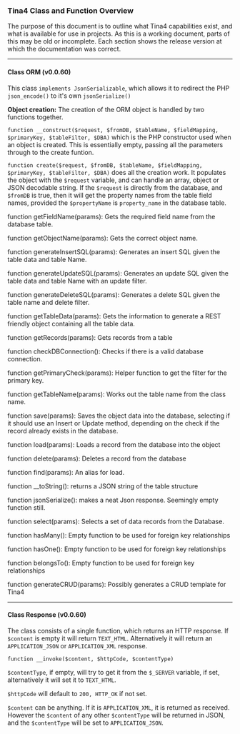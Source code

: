 ### Tina4 Class and Function Overview

The purpose of this document is to outline what Tina4 capabilities exist, and what is available for use in projects. As this is a working document, parts of this may be old or incomplete. Each section shows the release version at which the documentation was correct.

-----------------------------

#### Class ORM (v0.0.60)

This class ```implements JsonSerializable```, which allows it to redirect the PHP ```json_encode()``` to it's own ```jsonSerialize()```

**Object creation:** The  creation of the ORM object is handled by two functions together.

```function __construct($request, $fromDB, $tableName, $fieldMapping, $primaryKey, $tableFilter, $DBA)``` which is the PHP constructor used when an object is created. This is essentially empty, passing all the parameters through to the create funtion. 

```function create($request, $fromDB, $tableName, $fieldMapping, $primaryKey, $tableFilter, $DBA)``` does all the creation work. It populates the object with the ```$request``` variable, and can handle an array, object or JSON decodable string. If the ```$request``` is directly from the database, and ```$fromDB``` is true, then it will get the property names from the table field names, provided the ```$propertyName``` is ```property_name``` in the database table.



function getFieldName(params): Gets the required field name from the database table.

function getObjectName(params): Gets the correct object name.

function generateInsertSQL(params): Generates an insert SQL given the table data and table Name.

function generateUpdateSQL(params): Generates an update SQL given the table data and table Name with an update filter.

function generateDeleteSQL(params): Generates a delete SQL given the table name and delete filter.

function getTableData(params): Gets the information to generate a REST friendly object containing all the table data.

function getRecords(params): Gets records from a table

function checkDBConnection(): Checks if there is a valid database connection.

function getPrimaryCheck(params): Helper function to get the filter for the primary key.

function getTableName(params): Works out the table name from the class name.

function save(params): Saves the object data into the database, selecting if it should use an Insert or Update method, depending on the check if the record already exists in the database.

function load(params): Loads a record from the database into the object

function delete(params): Deletes a record from the database

function find(params): An alias for load.

function __toString(): returns a JSON string of the table structure

function jsonSerialize(): makes a neat Json response. Seemingly empty function still.

function select(params): Selects a set of data records from the Database. 

function hasMany(): Empty function to be used for foreign key relationships

function hasOne(): Empty function to be used for foreign key relationships

function belongsTo(): Empty function to be used for foreign key relationships

function generateCRUD(params): Possibly generates a CRUD template for Tina4

------------------------------

#### Class Response (v0.0.60)

The class consists of a single function, which returns an HTTP response. If ```$content``` is empty it will return ```TEXT_HTML```. Alternatively it will return an ```APPLICATION_JSON``` or ```APPLICATION_XML``` response.

```
function __invoke($content, $httpCode, $contentType)
```
```$contentType```, if empty, will try to get it from the ```$_SERVER``` variable, if set, alternatively it will set it to ```TEXT_HTML```.

```$httpCode``` will default to ```200, HTTP_OK``` if not set.

```$content``` can be anything. If it is ```APPLICATION_XML```, it is returned as received. However the ```$content``` of any other ```$contentType``` will be returned in JSON, and the ```$contentType``` will be set to ```APPLICATION_JSON```.